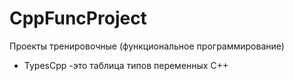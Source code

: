 # CppFuncProject
Проекты тренировочные (функциональное программирование)
- TypesCpp -это таблица типов переменных C++
